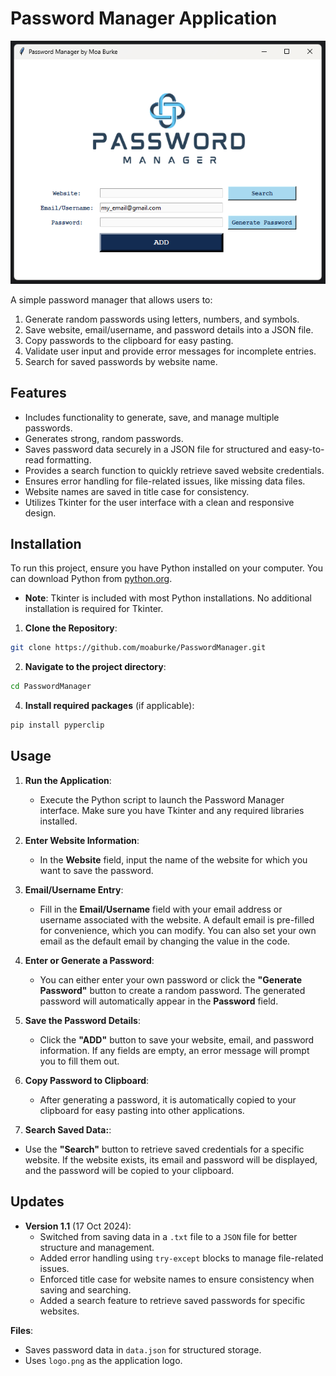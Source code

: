# Password Manager Application
![password_manager_interface.png](password_manager_interface.png)

A simple password manager that allows users to:
1. Generate random passwords using letters, numbers, and symbols.
2. Save website, email/username, and password details into a JSON file.
3. Copy passwords to the clipboard for easy pasting.
4. Validate user input and provide error messages for incomplete entries.
5. Search for saved passwords by website name.

## Features
- Includes functionality to generate, save, and manage multiple passwords.
- Generates strong, random passwords.
- Saves password data securely in a JSON file for structured and easy-to-read formatting.
- Provides a search function to quickly retrieve saved website credentials.
- Ensures error handling for file-related issues, like missing data files.
- Website names are saved in title case for consistency.
- Utilizes Tkinter for the user interface with a clean and responsive design.

## Installation
To run this project, ensure you have Python installed on your computer. You can download Python from [python.org](https://www.python.org/).
- **Note**: Tkinter is included with most Python installations. No additional installation is required for Tkinter.
  
1. **Clone the Repository**:
```bash
git clone https://github.com/moaburke/PasswordManager.git
```
2. **Navigate to the project directory**:
```bash
cd PasswordManager
```
4. **Install required packages** (if applicable):
```bash
pip install pyperclip
```

## Usage

1. **Run the Application**:
   - Execute the Python script to launch the Password Manager interface. Make sure you have Tkinter and any required libraries installed.

2. **Enter Website Information**:
   - In the **Website** field, input the name of the website for which you want to save the password.

3. **Email/Username Entry**:
   - Fill in the **Email/Username** field with your email address or username associated with the website. A default email is pre-filled for convenience, which you can modify. You can also set your own email as the default email by changing the value in the code.

4. **Enter or Generate a Password**:
   - You can either enter your own password or click the **"Generate Password"** button to create a random password. The generated password will automatically appear in the **Password** field.

5. **Save the Password Details**:
   - Click the **"ADD"** button to save your website, email, and password information. If any fields are empty, an error message will prompt you to fill them out.

6. **Copy Password to Clipboard**:
   - After generating a password, it is automatically copied to your clipboard for easy pasting into other applications.

7. **Search Saved Data:**:
- Use the **"Search"** button to retrieve saved credentials for a specific website. If the website exists, its email and password will be displayed, and the password will be copied to your clipboard.

## Updates

- **Version 1.1** (17 Oct 2024):
  - Switched from saving data in a `.txt` file to a `JSON` file for better structure and management.
  - Added error handling using `try-except` blocks to manage file-related issues.
  - Enforced title case for website names to ensure consistency when saving and searching.
  - Added a search feature to retrieve saved passwords for specific websites.

**Files**:
- Saves password data in `data.json` for structured storage.
- Uses `logo.png` as the application logo.
